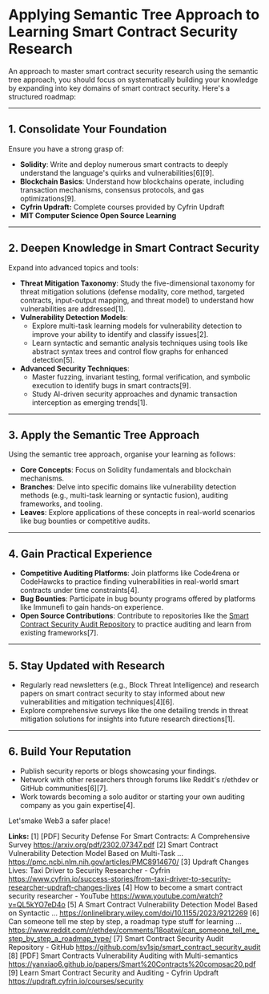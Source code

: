# Applying Semantic Tree Approach to Learning Smart Contract Security Research

An approach to master smart contract security research using the semantic tree approach, you should focus on systematically building your knowledge by expanding into key domains of smart contract security. Here's a structured roadmap:

---

## **1. Consolidate Your Foundation**
Ensure you have a strong grasp of:
- **Solidity**: Write and deploy numerous smart contracts to deeply understand the language's quirks and vulnerabilities[6][9].
- **Blockchain Basics**: Understand how blockchains operate, including transaction mechanisms, consensus protocols, and gas optimizations[9].
- **Cyfrin Updraft:** Complete courses provided by Cyfrin Updraft
- **MIT Computer Science Open Source Learning** 

---

## **2. Deepen Knowledge in Smart Contract Security**
Expand into advanced topics and tools:
- **Threat Mitigation Taxonomy**: Study the five-dimensional taxonomy for threat mitigation solutions (defense modality, core method, targeted contracts, input-output mapping, and threat model) to understand how vulnerabilities are addressed[1].
- **Vulnerability Detection Models**:
  - Explore multi-task learning models for vulnerability detection to improve your ability to identify and classify issues[2].
  - Learn syntactic and semantic analysis techniques using tools like abstract syntax trees and control flow graphs for enhanced detection[5].
- **Advanced Security Techniques**:
  - Master fuzzing, invariant testing, formal verification, and symbolic execution to identify bugs in smart contracts[9].
  - Study AI-driven security approaches and dynamic transaction interception as emerging trends[1].

---

## **3. Apply the Semantic Tree Approach**
Using the semantic tree approach, organise your learning as follows:
- **Core Concepts**: Focus on Solidity fundamentals and blockchain mechanisms.
- **Branches**: Delve into specific domains like vulnerability detection methods (e.g., multi-task learning or syntactic fusion), auditing frameworks, and tooling.
- **Leaves**: Explore applications of these concepts in real-world scenarios like bug bounties or competitive audits.

---

## **4. Gain Practical Experience**
- **Competitive Auditing Platforms**: Join platforms like Code4rena or CodeHawcks to practice finding vulnerabilities in real-world smart contracts under time constraints[4].
- **Bug Bounties**: Participate in bug bounty programs offered by platforms like Immunefi to gain hands-on experience.
- **Open Source Contributions**: Contribute to repositories like the [Smart Contract Security Audit Repository](https://github.com/sv1sjp/smart_contract_security_audit) to practice auditing and learn from existing frameworks[7].

---

## **5. Stay Updated with Research**
- Regularly read newsletters (e.g., Block Threat Intelligence) and research papers on smart contract security to stay informed about new vulnerabilities and mitigation techniques[4][6].
- Explore comprehensive surveys like the one detailing trends in threat mitigation solutions for insights into future research directions[1].

---

## **6. Build Your Reputation**
- Publish security reports or blogs showcasing your findings.
- Network with other researchers through forums like Reddit's r/ethdev or GitHub communities[6][7].
- Work towards becoming a solo auditor or starting your own auditing company as you gain expertise[4].

Let'smake Web3 a safer place!

**Links:**
[1] [PDF] Security Defense For Smart Contracts: A Comprehensive Survey https://arxiv.org/pdf/2302.07347.pdf
[2] Smart Contract Vulnerability Detection Model Based on Multi-Task ... https://pmc.ncbi.nlm.nih.gov/articles/PMC8914670/
[3] Updraft Changes Lives: Taxi Driver to Security Researcher - Cyfrin https://www.cyfrin.io/success-stories/from-taxi-driver-to-security-researcher-updraft-changes-lives
[4] How to become a smart contract security researcher - YouTube https://www.youtube.com/watch?v=QL5kYO7eD4o
[5] A Smart Contract Vulnerability Detection Model Based on Syntactic ... https://onlinelibrary.wiley.com/doi/10.1155/2023/9212269
[6] Can someone tell me step by step, a roadmap type stuff for learning ... https://www.reddit.com/r/ethdev/comments/18oatwj/can_someone_tell_me_step_by_step_a_roadmap_type/
[7] Smart Contract Security Audit Repository - GitHub https://github.com/sv1sjp/smart_contract_security_audit
[8] [PDF] Smart Contracts Vulnerability Auditing with Multi-semantics https://yanxiao6.github.io/papers/Smart%20Contracts%20compsac20.pdf
[9] Learn Smart Contract Security and Auditing - Cyfrin Updraft https://updraft.cyfrin.io/courses/security

